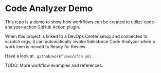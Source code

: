 # Code Analyzer Demo

This repo is a demo to show how workflows can be created to utilize code-analyzer-action GitHub Action plugin.

When this project is linked to a DevOps Center setup and connected to scratch orgs, it can automatically invoke Salesforce Code Analyzer when a work item is moved to Ready for Review.

Have a look at `.github/workflows/sfca.yml`.

TODO: More workflow examples and references.
